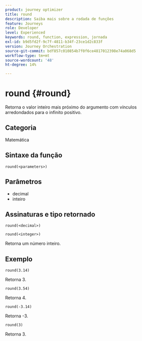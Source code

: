 ```yaml
---
product: journey optimizer
title: round
description: Saiba mais sobre a rodada de funções
feature: Journeys
role: Developer
level: Experienced
keywords: round, function, expression, jornada
exl-id: b9d5fd2f-9c7f-4811-b34f-23ce1d2c833f
version: Journey Orchestration
source-git-commit: bdf857c010854b7f0f6ce4817012398e74a068d5
workflow-type: tm+mt
source-wordcount: '48'
ht-degree: 14%

---
```


# round {#round}

Retorna o valor inteiro mais próximo do argumento com vínculos arredondados para o infinito positivo.

## Categoria

Matemática

## Sintaxe da função

`round(<parameters>)`

## Parâmetros

* decimal
* inteiro

## Assinaturas e tipo retornado

`round(<decimal>)`

`round(<integer>)`

Retorna um número inteiro.

## Exemplo

`round(3.14)`

Retorna 3.

`round(3.54)`

Retorna 4.

`round(-3.14)`

Retorna -3.

`round(3)`

Retorna 3.
